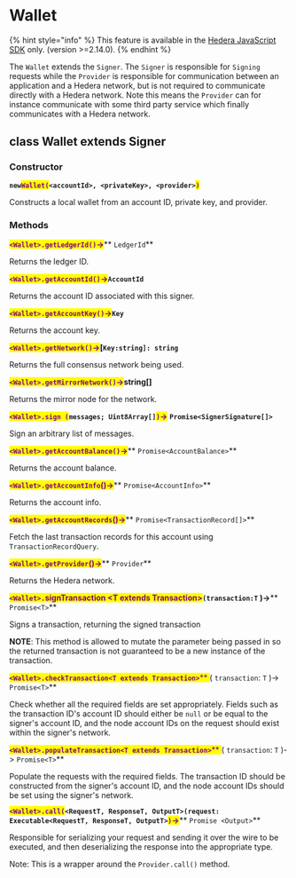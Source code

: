 # Wallet

{% hint style="info" %}
This feature is available in the [Hedera JavaScript SDK](https://github.com/hashgraph/hedera-sdk-js) only. (version >=2.14.0).
{% endhint %}

The `Wallet` extends the `Signer`. The `Signer` is responsible for `Signing` requests while the `Provider` is responsible for communication between an application and a Hedera network, but is not required to communicate directly with a Hedera network. Note this means the `Provider` can for instance communicate with some third party service which finally communicates with a Hedera network.

## class Wallet extends Signer

### Constructor

**`new`**<mark style="color:purple;">**`Wallet(`**</mark>**`<accountId>, <privateKey>, <provider>`**<mark style="color:purple;">**`)`**</mark>

Constructs a local wallet from an account ID, private key, and provider.

### **Methods**

<mark style="color:purple;">**`<Wallet>.getLedgerId()`**</mark><mark style="color:purple;">**->**</mark>**  `LedgerId`**

Returns the ledger ID.

<mark style="color:purple;">**`<Wallet>.getAccountId()`**</mark><mark style="color:purple;">**->**</mark>**`AccountId`**

Returns the account ID associated with this signer.

<mark style="color:purple;">**`<Wallet>.getAccountKey()`**</mark><mark style="color:purple;">**->**</mark>**`Key`**

Returns the account key.

<mark style="color:purple;">**`<Wallet>.getNetwork()`**</mark><mark style="color:purple;">**->**</mark>**\[`Key:string]: string`**

Returns the full consensus network being used.

<mark style="color:purple;">**`<Wallet>.getMirrorNetwork()`**</mark><mark style="color:purple;">**->**</mark>**string\[]**

Returns the mirror node for the network.

<mark style="color:purple;">**`<Wallet>.sign (`**</mark>**`messages; Uint8Array[]`**<mark style="color:purple;">**`)`**</mark><mark style="color:purple;">**->**</mark> **`Promise<SignerSignature[]>`**

Sign an arbitrary list of messages.

<mark style="color:purple;">**`<Wallet>.getAccountBalance()`**</mark><mark style="color:purple;">**->**</mark>**  `Promise<AccountBalance>`**

Returns the account balance.

<mark style="color:purple;">**`<Wallet>.getAccountInfo`**</mark><mark style="color:purple;">**()->**</mark>**  `Promise<AccountInfo>`**

Returns the account info.

<mark style="color:purple;">**`<Wallet>.getAccountRecords`**</mark><mark style="color:purple;">**()->**</mark>**  `Promise<TransactionRecord[]>`**

Fetch the last transaction records for this account using `TransactionRecordQuery`.

<mark style="color:purple;">**`<Wallet>.getProvider`**</mark><mark style="color:purple;">**()->**</mark>**  `Provider`**

Returns the Hedera network.

<mark style="color:purple;">**`<Wallet>.`**</mark><mark style="color:purple;">**signTransaction \<T extends Transaction>**</mark>**`(transaction:T` **<mark style="color:purple;">**)->**</mark>**  `Promise<T>`**

Signs a transaction, returning the signed transaction

**NOTE**: This method is allowed to mutate the parameter being passed in so the returned transaction is not guaranteed to be a new instance of the transaction.

<mark style="color:purple;">**`<Wallet>.checkTransaction<T extends Transaction>`**</mark><mark style="color:purple;">** **</mark><mark style="color:purple;">**(**</mark>**  `transaction`: `T`  **<mark style="color:purple;">**)->**</mark>**  `Promise<T>`**

Check whether all the required fields are set appropriately. Fields such as the transaction ID's account ID should either be `null` or be equal to the signer's account ID, and the node account IDs on the request should exist within the signer's network.

<mark style="color:purple;">**`<Wallet>.populateTransaction<T extends Transaction>`**</mark><mark style="color:purple;">** **</mark><mark style="color:purple;">**(**</mark>** `transaction`: `T`  **<mark style="color:purple;">**)->**</mark>**  `Promise<T>`**

Populate the requests with the required fields. The transaction ID should be constructed from the signer's account ID, and the node account IDs should be set using the signer's network.

<mark style="color:purple;">**`<Wallet>.call(`**</mark>**`<RequestT, ResponseT, OutputT>(request: Executable<RequestT, ResponseT, OutputT>`**<mark style="color:purple;">**`)`**</mark><mark style="color:purple;">**->**</mark>**  `Promise <Output>`**

Responsible for serializing your request and sending it over the wire to be executed, and then deserializing the response into the appropriate type.

Note: This is a wrapper around the `Provider.call()` method.
